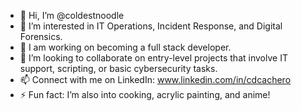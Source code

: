 - 👋 Hi, I’m @coldestnoodle
- 👀 I’m interested in IT Operations, Incident Response, and Digital Forensics.
- 🌱 I am working on becoming a full stack developer.
- 💞️ I’m looking to collaborate on entry-level projects that involve IT support, scripting, or basic cybersecurity tasks.
- 📫 Connect with me on LinkedIn: www.linkedin.com/in/cdcachero
- ⚡ Fun fact: I’m also into cooking, acrylic painting, and anime!

<!---
kaizen3582/kaizen3582 is a ✨ special ✨ repository because its `README.md` (this file) appears on your GitHub profile.
You can click the Preview link to take a look at your changes.
--->

